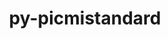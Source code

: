 ---
title: "py-picmistandard"
layout: cache
categories: [package, v0.19]
meta: {"versions": ["0.0.20"], "compilers": ["gcc@=11.1.0", "oneapi@=2022.1.0"], "oss": ["ubuntu20.04"], "platforms": ["linux"], "targets": ["x86_64"], "stacks": ["e4s", "e4s-oneapi"], "num_specs": 4, "num_specs_by_stack": {"e4s": 1, "e4s-oneapi": 3}}
spec_details: [{"hash": "pb3x6mye2khry7c5kup6evi7wz4e3ido", "compiler": "gcc@=11.1.0", "versions": ["0.0.20"], "os": "ubuntu20.04", "platform": "linux", "target": "x86_64", "variants": ["build_system=python_pip"], "stacks": ["e4s"], "size": "-", "tarball": "https://binaries.spack.io/releases/v0.19/build_cache/linux-ubuntu20.04-x86_64/gcc-11.1.0/py-picmistandard-0.0.20/linux-ubuntu20.04-x86_64-gcc-11.1.0-py-picmistandard-0.0.20-pb3x6mye2khry7c5kup6evi7wz4e3ido.spack"}, {"hash": "imyx2nbwwhozekufirg26kqzzpaghfff", "compiler": "oneapi@=2022.1.0", "versions": ["0.0.20"], "os": "ubuntu20.04", "platform": "linux", "target": "x86_64", "variants": ["build_system=python_pip"], "stacks": ["e4s-oneapi"], "size": "-", "tarball": "https://binaries.spack.io/releases/v0.19/build_cache/linux-ubuntu20.04-x86_64/oneapi-2022.1.0/py-picmistandard-0.0.20/linux-ubuntu20.04-x86_64-oneapi-2022.1.0-py-picmistandard-0.0.20-imyx2nbwwhozekufirg26kqzzpaghfff.spack"}, {"hash": "l2tqp74k7kwbf752qzwah7xksngma3ui", "compiler": "oneapi@=2022.1.0", "versions": ["0.0.20"], "os": "ubuntu20.04", "platform": "linux", "target": "x86_64", "variants": ["build_system=python_pip"], "stacks": ["e4s-oneapi"], "size": "-", "tarball": "https://binaries.spack.io/releases/v0.19/build_cache/linux-ubuntu20.04-x86_64/oneapi-2022.1.0/py-picmistandard-0.0.20/linux-ubuntu20.04-x86_64-oneapi-2022.1.0-py-picmistandard-0.0.20-l2tqp74k7kwbf752qzwah7xksngma3ui.spack"}, {"hash": "d3dydiw5rh5edocb42cup4qlcz2wa6os", "compiler": "oneapi@=2022.1.0", "versions": ["0.0.20"], "os": "ubuntu20.04", "platform": "linux", "target": "x86_64", "variants": ["build_system=python_pip"], "stacks": ["e4s-oneapi"], "size": "-", "tarball": "https://binaries.spack.io/releases/v0.19/build_cache/linux-ubuntu20.04-x86_64/oneapi-2022.1.0/py-picmistandard-0.0.20/linux-ubuntu20.04-x86_64-oneapi-2022.1.0-py-picmistandard-0.0.20-d3dydiw5rh5edocb42cup4qlcz2wa6os.spack"}]
---